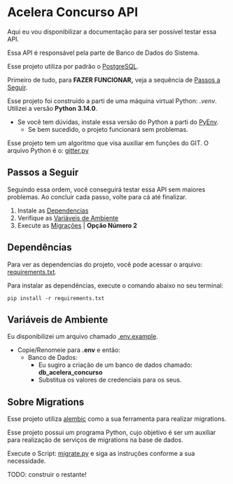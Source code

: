 # Acelera Concurso API
Aqui eu vou disponibilizar a documentação para ser possível testar essa API.

Essa API é responsável pela parte de Banco de Dados do Sistema.

Esse projeto utiliza por padrão o [PostgreSQL](https://www.postgresql.org/).

Primeiro de tudo, para **FAZER FUNCIONAR,** veja a sequência de [Passos a Seguir](#passos-a-seguir).

Esse projeto foi construído a parti de uma máquina virtual Python: *.venv*. Utilizei a versão **Python 3.14.0**.
* Se você tem dúvidas, instale essa versão do Python a parti do [PyEnv](https://github.com/pyenv/pyenv).
  * Se bem sucedido, o projeto funcionará sem problemas.

Esse projeto tem um algoritmo que visa auxiliar em funções do GIT. O arquivo Python é o: [gitter.py](gitter.py)

## Passos a Seguir
Seguindo essa ordem, você conseguirá testar essa API sem maiores problemas. Ao concluir cada passo, volte para cá até finalizar.

1. Instale as [Dependencias](#dependências)
2. Verifique as [Variáveis de Ambiente](#variáveis-de-ambiente)
3. Execute as [Migrações](#sobre-migrations) | **Opção Número 2**

## Dependências
Para ver as dependencias do projeto, você pode acessar o arquivo: [requirements.txt](requirements.txt).

Para instalar as dependências, execute o comando abaixo no seu terminal:

```commandline
pip install -r requirements.txt
```

## Variáveis de Ambiente
Eu disponibilizei um arquivo chamado [.env.example](.env.example).

* Copie/Renomeie para **.env** e então:
  * Banco de Dados:
    * Eu sugiro a criação de um banco de dados chamado: **db_acelera_concurso**
    * Substitua os valores de credenciais para os seus.

## Sobre Migrations
Esse projeto utiliza [alembic](https://alembic.sqlalchemy.org/en/latest/) como a sua ferramenta para realizar migrations.

Esse projeto possui um programa Python, cujo objetivo é ser um auxiliar para realização de serviços de migrations na base de dados.

Execute o Script: [migrate.py](migrate.py) e siga as instruções conforme a sua necessidade.

TODO: construir o restante! 
